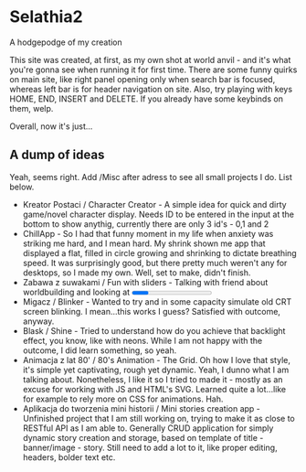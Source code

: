 # Selathia2
A hodgepodge of my creation

This site was created, at first, as my own shot at world anvil - and it's what you're gonna see when running it for first time.
There are some funny quirks on main site, like right panel opening only when search bar is focused, whereas left bar is for header navigation on site.
Also, try playing with keys HOME, END, INSERT and DELETE. If you already have some keybinds on them, welp. 

Overall, now it's just...
## A dump of ideas
Yeah, seems right. Add /Misc after adress to see all small projects I do. List below.

- Kreator Postaci / Character Creator - A simple idea for quick and dirty game/novel character display. Needs ID to be entered in the input at the bottom to show anythig, currently there are only 3 id's - 0,1 and 2
- ChillApp - So I had that funny moment in my life when anxiety was striking me hard, and I mean hard. My shrink shown me app that displayed a flat, filled in circle growing and shrinking to dictate breathing speed. It was surprisingly good, but there pretty much weren't any for desktops, so I made my own. Well, set to make, didn't finish.
- Zabawa z suwakami / Fun with sliders - Talking with friend about worldbuilding and looking at <progress>, decided to play around to better understand it. Site is as impressing as in grass in the middle of field.
- Migacz / Blinker - Wanted to try and in some capacity simulate old CRT screen blinking. I mean...this works I guess? Satisfied with outcome, anyway.
- Blask / Shine - Tried to understand how do you achieve that backlight effect, you know, like with neons. While I am not happy with the outcome, I did learn something, so yeah.
- Animacja z lat 80' / 80's Animation - The Grid. Oh how I love that style, it's simple yet captivating, rough yet dynamic. Yeah, I dunno what I am talking about. Nonetheless, I like it so I tried to made it - mostly as an excuse for working with JS and HTML's SVG. Learned quite a lot...like for example to rely more on CSS for animations. Hah.
- Aplikacja do tworzenia mini historii / Mini stories creation app - Unfinished project that I am still working on, trying to make it as close to RESTful API as I am able to. Generally CRUD application for simply dynamic story creation and storage, based on template of title - banner/image - story. Still need to add a lot to it, like proper editing, headers, bolder text etc. 
